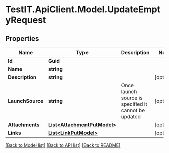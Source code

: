# TestIT.ApiClient.Model.UpdateEmptyRequest

## Properties

Name | Type | Description | Notes
------------ | ------------- | ------------- | -------------
**Id** | **Guid** |  | 
**Name** | **string** |  | 
**Description** | **string** |  | [optional] 
**LaunchSource** | **string** | Once launch source is specified it cannot be updated | [optional] 
**Attachments** | [**List&lt;AttachmentPutModel&gt;**](AttachmentPutModel.md) |  | [optional] 
**Links** | [**List&lt;LinkPutModel&gt;**](LinkPutModel.md) |  | [optional] 

[[Back to Model list]](../README.md#documentation-for-models) [[Back to API list]](../README.md#documentation-for-api-endpoints) [[Back to README]](../README.md)

